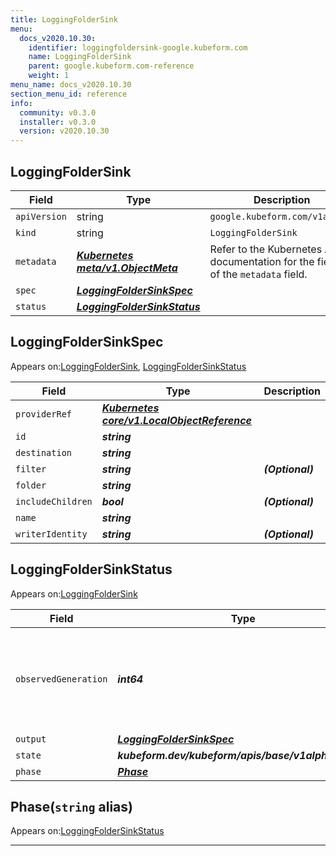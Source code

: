```yaml
---
title: LoggingFolderSink
menu:
  docs_v2020.10.30:
    identifier: loggingfoldersink-google.kubeform.com
    name: LoggingFolderSink
    parent: google.kubeform.com-reference
    weight: 1
menu_name: docs_v2020.10.30
section_menu_id: reference
info:
  community: v0.3.0
  installer: v0.3.0
  version: v2020.10.30
---
```


## LoggingFolderSink
| Field | Type | Description |
| ------ | ----- | ----------- |
| `apiVersion` | string | `google.kubeform.com/v1alpha1` |
|    `kind` | string | `LoggingFolderSink` |
| `metadata` | ***[Kubernetes meta/v1.ObjectMeta](https://v1-18.docs.kubernetes.io/docs/reference/generated/kubernetes-api/v1.18/#objectmeta-v1-meta)***|Refer to the Kubernetes API documentation for the fields of the `metadata` field.|
| `spec` | ***[LoggingFolderSinkSpec](#loggingfoldersinkspec)***||
| `status` | ***[LoggingFolderSinkStatus](#loggingfoldersinkstatus)***||
## LoggingFolderSinkSpec

Appears on:[LoggingFolderSink](#loggingfoldersink), [LoggingFolderSinkStatus](#loggingfoldersinkstatus)

| Field | Type | Description |
| ------ | ----- | ----------- |
| `providerRef` | ***[Kubernetes core/v1.LocalObjectReference](https://v1-18.docs.kubernetes.io/docs/reference/generated/kubernetes-api/v1.18/#localobjectreference-v1-core)***||
| `id` | ***string***||
| `destination` | ***string***||
| `filter` | ***string***| ***(Optional)*** |
| `folder` | ***string***||
| `includeChildren` | ***bool***| ***(Optional)*** |
| `name` | ***string***||
| `writerIdentity` | ***string***| ***(Optional)*** |
## LoggingFolderSinkStatus

Appears on:[LoggingFolderSink](#loggingfoldersink)

| Field | Type | Description |
| ------ | ----- | ----------- |
| `observedGeneration` | ***int64***| ***(Optional)*** Resource generation, which is updated on mutation by the API Server.|
| `output` | ***[LoggingFolderSinkSpec](#loggingfoldersinkspec)***| ***(Optional)*** |
| `state` | ***kubeform.dev/kubeform/apis/base/v1alpha1.State***| ***(Optional)*** |
| `phase` | ***[Phase](#phase)***| ***(Optional)*** |
## Phase(`string` alias)

Appears on:[LoggingFolderSinkStatus](#loggingfoldersinkstatus)

---
